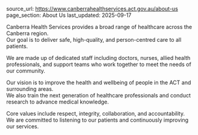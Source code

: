 source_url: https://www.canberrahealthservices.act.gov.au/about-us
page_section: About Us
last_updated: 2025-09-17

Canberra Health Services provides a broad range of healthcare across the Canberra region.  
Our goal is to deliver safe, high-quality, and person-centred care to all patients.  

We are made up of dedicated staff including doctors, nurses, allied health professionals, and support teams who work together to meet the needs of our community.  

Our vision is to improve the health and wellbeing of people in the ACT and surrounding areas.  
We also train the next generation of healthcare professionals and conduct research to advance medical knowledge.  

Core values include respect, integrity, collaboration, and accountability.  
We are committed to listening to our patients and continuously improving our services.
